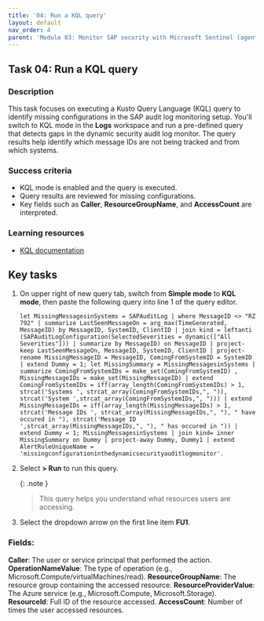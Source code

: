 ```yaml
---
title: '04: Run a KQL query'
layout: default
nav_order: 4
parent: 'Module 03: Monitor SAP security with Microsoft Sentinel (agent-based)'
---
```


## Task 04: Run a KQL query

### Description

This task focuses on executing a Kusto Query Language (KQL) query to identify missing configurations in the SAP audit log monitoring setup. You'll switch to KQL mode in the **Logs** workspace and run a pre-defined query that detects gaps in the dynamic security audit log monitor. The query results help identify which message IDs are not being tracked and from which systems.

### Success criteria

- KQL mode is enabled and the query is executed.
- Query results are reviewed for missing configurations.
- Key fields such as **Caller**, **ResourceGroupName**, and **AccessCount** are interpreted.

### Learning resources

- [KQL documentation](https://learn.microsoft.com/en-us/azure/data-explorer/kusto/query/)

## Key tasks

1. On upper right of new query tab, switch from **Simple mode** to **KQL mode**, then paste the following query into line 1 of the query editor.

    ```
    let MissingMessagesinSystems = SAPAuditLog | where MessageID <> "RZ 792" | summarize LastSeenMessageOn = arg_max(TimeGenerated, MessageID) by MessageID, SystemID, ClientID | join kind = leftanti (SAPAuditLogConfiguration(SelectedSeverities = dynamic(["All Severities"])) | summarize by MessageID) on MessageID | project-keep LastSeenMessageOn, MessageID, SystemID, ClientID | project-rename MissingMessageID = MessageID, ComingFromSystemID = SystemID | extend Dummy = 1; let MissingSummary = MissingMessagesinSystems | summarize ComingFromSystemIDs = make_set(ComingFromSystemID) , MissingMessageIDs = make_set(MissingMessageID) | extend ComingFromSystemIDs = iff(array_length(ComingFromSystemIDs) > 1, strcat('Systems ', strcat_array(ComingFromSystemIDs,", ")), strcat('System ',strcat_array(ComingFromSystemIDs,", "))) | extend MissingMessageIDs = iff(array_length(MissingMessageIDs) > 1, strcat('Message IDs ', strcat_array(MissingMessageIDs,", "), " have occured in "), strcat('Message ID ',strcat_array(MissingMessageIDs,", "), " has occured in ")) | extend Dummy = 1; MissingMessagesinSystems | join kind= inner MissingSummary on Dummy | project-away Dummy, Dummy1 | extend AlertRuleUniqueName = 'missingconfigurationinthedynamicsecurityauditlogmonitor'.
    ```

1. Select **> Run** to run this query.

    {: .note }
    > This query helps you understand what resources users are accessing.

1. Select the dropdown arrow on the first line item **FU1**.

### Fields:
**Caller**: The user or service principal that performed the action.
**OperationNameValue**: The type of operation (e.g., Microsoft.Compute/virtualMachines/read).
**ResourceGroupName**: The resource group containing the accessed resource.
**ResourceProviderValue**: The Azure service (e.g., Microsoft.Compute, Microsoft.Storage).
**ResourceId**: Full ID of the resource accessed.
**AccessCount**: Number of times the user accessed resources.

<!--
### Mocked up results
Caller	ResourceGroupName	ResourceProviderValue	OperationNameValue	AccessCount
user1@contoso.com	RG-AppServices	Microsoft.Web	Microsoft.Web/sites/read	42
user2@contoso.com	RG-VMs	Microsoft.Compute	Microsoft.Compute/virtualMachines/read	35
admin@contoso.com	RG-Storage	Microsoft.Storage	Microsoft.Storage/storageAccounts/listKeys/action	18
user3@contoso.com	RG-Network	Microsoft.Network	Microsoft.Network/networkInterfaces/read	12

-->
